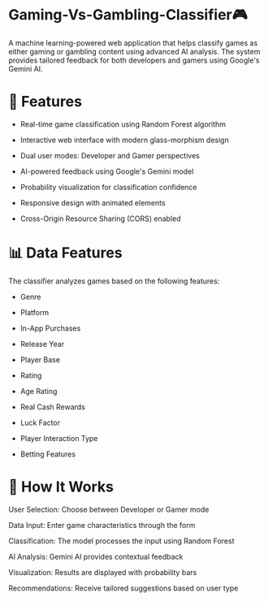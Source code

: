 # Gaming-Vs-Gambling-Classifier🎮
A machine learning-powered web application that helps classify games as either gaming or gambling content using advanced AI analysis. The system provides tailored feedback for both developers and gamers using Google's Gemini AI.

# 🌟 Features

  - Real-time game classification using Random Forest algorithm
 
  - Interactive web interface with modern glass-morphism design
 
  - Dual user modes: Developer and Gamer perspectives
 
  - AI-powered feedback using Google's Gemini model
 
  - Probability visualization for classification confidence
 
  - Responsive design with animated elements
 
  - Cross-Origin Resource Sharing (CORS) enabled

# 📊 Data Features
The classifier analyzes games based on the following features:

 - Genre
   
 - Platform
   
 - In-App Purchases
   
 - Release Year
   
 - Player Base
   
 - Rating
   
 - Age Rating
   
 - Real Cash Rewards
   
 - Luck Factor
   
 - Player Interaction Type
   
 - Betting Features

# 🎯 How It Works

User Selection: Choose between Developer or Gamer mode

Data Input: Enter game characteristics through the form

Classification: The model processes the input using Random Forest

AI Analysis: Gemini AI provides contextual feedback

Visualization: Results are displayed with probability bars

Recommendations: Receive tailored suggestions based on user type

